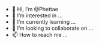 - 👋 Hi, I’m @Phettae
- 👀 I’m interested in ...
- 🌱 I’m currently learning ...
- 💞️ I’m looking to collaborate on ...
- 📫 How to reach me ...

<!---
Phettae/Phettae is a ✨ special ✨ repository because its `README.md` (this file) appears on your GitHub profile.
You can click the Preview link to take a look at your changes.
--->
